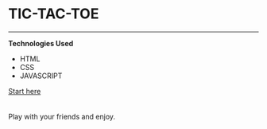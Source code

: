 <h1> TIC-TAC-TOE </h1>
<hr>
<strong>Technologies Used</strong>
<br>
<ul>
  <li>HTML</li>
  <li>CSS</li>
  <li>JAVASCRIPT</li>
</ul>

<a href="https://kirtan-patel017.github.io/Tic-Tac-Toe/">Start here</a>
<br>
<br>
<br>
Play with your friends and enjoy.
